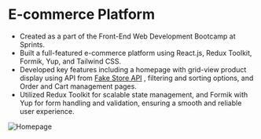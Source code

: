 # E-commerce Platform

-	Created as a part of the Front-End Web Development Bootcamp at Sprints.
-	Built a full-featured e-commerce platform using React.js, Redux Toolkit, Formik, Yup, and Tailwind CSS.
-	Developed key features including a homepage with grid-view product display using API from [Fake Store API](https://fakestoreapi.com/) , filtering and sorting options, and Order and Cart management pages.
-	Utilized Redux Toolkit for scalable state management, and Formik with Yup for form handling and validation, ensuring a smooth and reliable user experience.

![Homepage](https://github.com/user-attachments/assets/12a48b92-2373-4a82-b1fd-b6209355e10f)
